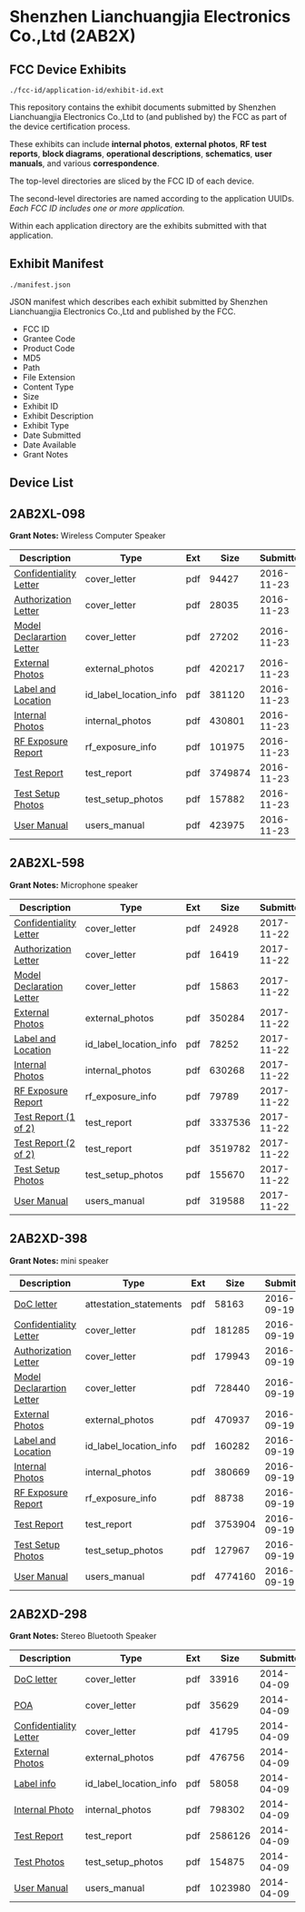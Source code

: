 # Shenzhen Lianchuangjia Electronics Co.,Ltd (2AB2X)
## FCC Device Exhibits

```
./fcc-id/application-id/exhibit-id.ext
```

This repository contains the exhibit documents submitted by Shenzhen Lianchuangjia Electronics Co.,Ltd to (and published by) the FCC as part of the device certification process.

These exhibits can include **internal photos**, **external photos**, **RF test reports**, **block diagrams**, **operational descriptions**, **schematics**, **user manuals**, and various **correspondence**.

The top-level directories are sliced by the FCC ID of each device.

The second-level directories are named according to the application UUIDs. *Each FCC ID includes one or more application.*

Within each application directory are the exhibits submitted with that application. 

## Exhibit Manifest

```
./manifest.json
```

JSON manifest which describes each exhibit submitted by Shenzhen Lianchuangjia Electronics Co.,Ltd and published by the FCC.

- FCC ID
- Grantee Code
- Product Code
- MD5
- Path
- File Extension
- Content Type
- Size
- Exhibit ID
- Exhibit Description
- Exhibit Type
- Date Submitted
- Date Available
- Grant Notes

## Device List
## 2AB2XL-098
**Grant Notes:** Wireless Computer Speaker

| Description | Type | Ext | Size | Submitted | Available |
| ----------- | ---- | --- | ---- | --------- | --------- |
| [Confidentiality Letter](2AB2XL-098/dc3c6d7e7d6f64156e8cdc45d63cfcb1/3204974.pdf) | cover_letter | pdf | 94427 | 2016-11-23 | 2016-11-23 |
| [Authorization Letter](2AB2XL-098/dc3c6d7e7d6f64156e8cdc45d63cfcb1/3204975.pdf) | cover_letter | pdf | 28035 | 2016-11-23 | 2016-11-23 |
| [Model Declarartion Letter](2AB2XL-098/dc3c6d7e7d6f64156e8cdc45d63cfcb1/3204976.pdf) | cover_letter | pdf | 27202 | 2016-11-23 | 2016-11-23 |
| [External Photos](2AB2XL-098/dc3c6d7e7d6f64156e8cdc45d63cfcb1/3204981.pdf) | external_photos | pdf | 420217 | 2016-11-23 | 2016-11-23 |
| [Label and Location](2AB2XL-098/dc3c6d7e7d6f64156e8cdc45d63cfcb1/3204984.pdf) | id_label_location_info | pdf | 381120 | 2016-11-23 | 2016-11-23 |
| [Internal Photos](2AB2XL-098/dc3c6d7e7d6f64156e8cdc45d63cfcb1/3204982.pdf) | internal_photos | pdf | 430801 | 2016-11-23 | 2016-11-23 |
| [RF Exposure Report](2AB2XL-098/dc3c6d7e7d6f64156e8cdc45d63cfcb1/3204985.pdf) | rf_exposure_info | pdf | 101975 | 2016-11-23 | 2016-11-23 |
| [Test Report](2AB2XL-098/dc3c6d7e7d6f64156e8cdc45d63cfcb1/3204986.pdf) | test_report | pdf | 3749874 | 2016-11-23 | 2016-11-23 |
| [Test Setup Photos](2AB2XL-098/dc3c6d7e7d6f64156e8cdc45d63cfcb1/3204980.pdf) | test_setup_photos | pdf | 157882 | 2016-11-23 | 2016-11-23 |
| [User Manual](2AB2XL-098/dc3c6d7e7d6f64156e8cdc45d63cfcb1/3204983.pdf) | users_manual | pdf | 423975 | 2016-11-23 | 2016-11-23 |
## 2AB2XL-598
**Grant Notes:** Microphone speaker

| Description | Type | Ext | Size | Submitted | Available |
| ----------- | ---- | --- | ---- | --------- | --------- |
| [Confidentiality Letter](2AB2XL-598/b124c4dbe0f024c3857e5f6a94bec442/3649084.pdf) | cover_letter | pdf | 24928 | 2017-11-22 | 2017-11-22 |
| [Authorization Letter](2AB2XL-598/b124c4dbe0f024c3857e5f6a94bec442/3649085.pdf) | cover_letter | pdf | 16419 | 2017-11-22 | 2017-11-22 |
| [Model Declaration Letter](2AB2XL-598/b124c4dbe0f024c3857e5f6a94bec442/3649086.pdf) | cover_letter | pdf | 15863 | 2017-11-22 | 2017-11-22 |
| [External Photos](2AB2XL-598/b124c4dbe0f024c3857e5f6a94bec442/3649080.pdf) | external_photos | pdf | 350284 | 2017-11-22 | 2017-11-22 |
| [Label and Location](2AB2XL-598/b124c4dbe0f024c3857e5f6a94bec442/3649087.pdf) | id_label_location_info | pdf | 78252 | 2017-11-22 | 2017-11-22 |
| [Internal Photos](2AB2XL-598/b124c4dbe0f024c3857e5f6a94bec442/3649081.pdf) | internal_photos | pdf | 630268 | 2017-11-22 | 2017-11-22 |
| [RF Exposure Report](2AB2XL-598/b124c4dbe0f024c3857e5f6a94bec442/3649088.pdf) | rf_exposure_info | pdf | 79789 | 2017-11-22 | 2017-11-22 |
| [Test Report (1 of 2)](2AB2XL-598/b124c4dbe0f024c3857e5f6a94bec442/3649089.pdf) | test_report | pdf | 3337536 | 2017-11-22 | 2017-11-22 |
| [Test Report (2 of 2)](2AB2XL-598/b124c4dbe0f024c3857e5f6a94bec442/3649090.pdf) | test_report | pdf | 3519782 | 2017-11-22 | 2017-11-22 |
| [Test Setup Photos](2AB2XL-598/b124c4dbe0f024c3857e5f6a94bec442/3649082.pdf) | test_setup_photos | pdf | 155670 | 2017-11-22 | 2017-11-22 |
| [User Manual](2AB2XL-598/b124c4dbe0f024c3857e5f6a94bec442/3649083.pdf) | users_manual | pdf | 319588 | 2017-11-22 | 2017-11-22 |
## 2AB2XD-398
**Grant Notes:** mini speaker

| Description | Type | Ext | Size | Submitted | Available |
| ----------- | ---- | --- | ---- | --------- | --------- |
| [DoC letter](2AB2XD-398/1abc41ee5240b8ab97f82f63fa35b1b0/3138097.pdf) | attestation_statements | pdf | 58163 | 2016-09-19 | 2016-09-19 |
| [Confidentiality Letter](2AB2XD-398/1abc41ee5240b8ab97f82f63fa35b1b0/3138095.pdf) | cover_letter | pdf | 181285 | 2016-09-19 | 2016-09-19 |
| [Authorization Letter](2AB2XD-398/1abc41ee5240b8ab97f82f63fa35b1b0/3138096.pdf) | cover_letter | pdf | 179943 | 2016-09-19 | 2016-09-19 |
| [Model Declarartion Letter](2AB2XD-398/1abc41ee5240b8ab97f82f63fa35b1b0/3138109.pdf) | cover_letter | pdf | 728440 | 2016-09-19 | 2016-09-19 |
| [External Photos](2AB2XD-398/1abc41ee5240b8ab97f82f63fa35b1b0/3138102.pdf) | external_photos | pdf | 470937 | 2016-09-19 | 2016-09-19 |
| [Label and Location](2AB2XD-398/1abc41ee5240b8ab97f82f63fa35b1b0/3138106.pdf) | id_label_location_info | pdf | 160282 | 2016-09-19 | 2016-09-19 |
| [Internal Photos](2AB2XD-398/1abc41ee5240b8ab97f82f63fa35b1b0/3138103.pdf) | internal_photos | pdf | 380669 | 2016-09-19 | 2016-09-19 |
| [RF Exposure Report](2AB2XD-398/1abc41ee5240b8ab97f82f63fa35b1b0/3138108.pdf) | rf_exposure_info | pdf | 88738 | 2016-09-19 | 2016-09-19 |
| [Test Report](2AB2XD-398/1abc41ee5240b8ab97f82f63fa35b1b0/3138107.pdf) | test_report | pdf | 3753904 | 2016-09-19 | 2016-09-19 |
| [Test Setup Photos](2AB2XD-398/1abc41ee5240b8ab97f82f63fa35b1b0/3138104.pdf) | test_setup_photos | pdf | 127967 | 2016-09-19 | 2016-09-19 |
| [User Manual](2AB2XD-398/1abc41ee5240b8ab97f82f63fa35b1b0/3138105.pdf) | users_manual | pdf | 4774160 | 2016-09-19 | 2016-09-19 |
## 2AB2XD-298
**Grant Notes:** Stereo Bluetooth Speaker

| Description | Type | Ext | Size | Submitted | Available |
| ----------- | ---- | --- | ---- | --------- | --------- |
| [DoC letter](2AB2XD-298/368002c38776ed3c59b88abc0097e48f/2236490.pdf) | cover_letter | pdf | 33916 | 2014-04-09 | 2014-04-09 |
| [POA](2AB2XD-298/368002c38776ed3c59b88abc0097e48f/2236491.pdf) | cover_letter | pdf | 35629 | 2014-04-09 | 2014-04-09 |
| [Confidentiality Letter](2AB2XD-298/368002c38776ed3c59b88abc0097e48f/2236496.pdf) | cover_letter | pdf | 41795 | 2014-04-09 | 2014-04-09 |
| [External Photos](2AB2XD-298/368002c38776ed3c59b88abc0097e48f/2236492.pdf) | external_photos | pdf | 476756 | 2014-04-09 | 2014-04-09 |
| [Label info](2AB2XD-298/368002c38776ed3c59b88abc0097e48f/2236495.pdf) | id_label_location_info | pdf | 58058 | 2014-04-09 | 2014-04-09 |
| [Internal Photo](2AB2XD-298/368002c38776ed3c59b88abc0097e48f/2236494.pdf) | internal_photos | pdf | 798302 | 2014-04-09 | 2014-04-09 |
| [Test Report](2AB2XD-298/368002c38776ed3c59b88abc0097e48f/2236493.pdf) | test_report | pdf | 2586126 | 2014-04-09 | 2014-04-09 |
| [Test Photos](2AB2XD-298/368002c38776ed3c59b88abc0097e48f/2236497.pdf) | test_setup_photos | pdf | 154875 | 2014-04-09 | 2014-04-09 |
| [User Manual](2AB2XD-298/368002c38776ed3c59b88abc0097e48f/2236498.pdf) | users_manual | pdf | 1023980 | 2014-04-09 | 2014-04-09 |
